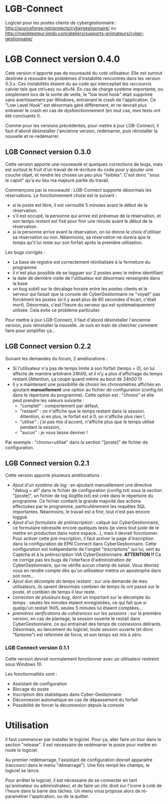 # LGB-Connect
Logiciel pour les postes clients de cybergestionnaire :
http://sourceforge.net/projects/cybergestionnaire/ ou http://maxletesteur.jimdo.com/ateliers/supports-animateurs/cyber-gestionnaire/

# LGB Connect version 0.4.0

Cete version n'apporte pas de nouveauté du coté utilisateur. Elle est surtout destinée à résoudre les problèmes d'instabilité rencontrés dans les version 0.3.x. Ces instabilités étaient du au code qui interceptait les raccourcis calvier tels que ctrl+esc ou alt+f4. En cas de charge système importante, ou simplement lors de la sorite de veille, le "low level hook" était supprimé sans avertissement par Windows, entrainant le crash de l'application. Ce "Low Level Hook" est désormais géré différement, et ne devrait plus entrainer le crash en cas de dysfonctionnement (en tout cas, mes tests ont été concluants !). 

Comme pour les versions précédentes, pour mettre à jour LGB-Connect, il faut d'abord désinstaller l'ancienne version, redémarrer, puis réinstaller la nouvelle et re-redémarrer.


## LGB Connect version 0.3.0

Cette version apporte une nouveauté et quelques corrections de bugs, mais est surtout le fruit d'un travail de ré-écriture du code pour y ajouter une couche objet, et rendre les choses un peu plus "lisibles". C'est donc "sous le capot" qu'a eu lieu ma majeure partie du travail.

Commençons par la nouveauté : LGB-Connect supporte désormais les réservations. Le fonctionnement choisi est le suivant : 
- si le poste est libre, il est verrouillé 5 minutes avant le début de la réservation.
- s'il est occupé, la personne qui arrive est prévenue de la réservation, et son temps restant est fixé pour finir une minute avant le début de la réservation.
- si la personne arrive avant la réservation, on lui donne le choix d'utiliser sa réservation ou non. Néanmoins, sa réservation ne durera que le temps qu'il lui reste sur son forfait après la première utilisation.

Les bugs corrigés : 
- La base de registre est correctement réinitialisée à la fermeture du programme
- il n'est plus possible de se logguer sur 2 postes avec le même identifiant
- la date de dernière visite de l'utilisateur est désormais renseignée dans la base
- un bug subtil sur le décalage horaire entre les postes clients et le serveur qui faisait que la console de CyberGestionnaire ne "voyait" pas forcément les postes (si il y avait plus de 60 secondes d'écart, c'était mort). Désormais, c'est l'heure du serveur qui est systématiquement utilisée. Cela évite ce problème particulier.

Pour mettre à jour LGB-Connect, il faut d'abord désinstaller l'ancienne version, puis réinstaller la nouvelle. Je suis en train de chercher comment faire pour simplifier ça...

## LGB Connect version 0.2.2

Suivant les demandes du forum, 2 améliorations :
* Si l'utilisateur n'a pas de temps limite à son forfait (temps = 0), on lui affecte de manière arbitraire 24h00, et il n'y a plus d'affichage du temps restant.(Attention, ça coupe quand même au bout de 24h00 !!)
* Il y a maintenant une possibilité de choisir les chronomètres affichés en ajoutant **manuellement** une option au fichier de configuration (config.txt dans le répertoire du programme). Cette option est : "chrono" et elle peut prendre les valeurs suivante :
    * "complet" : comportement par défaut,
    * "restant" : on n'affiche que le temps restant dans la session. Attention, si en plus, le forfait est à 0, on n'affiche plus rien !,
    * "utilise" : j'ai pas mis d'accent, n'affiche plus que le temps utilisé pendant la session,
    * "aucun" : je vous laisse deviner !

Par exemple : "chrono=utilise" dans la section "[poste]" de fichier de configuration.

## LGB Connect version 0.2.1

Cette version apporte plusieurs améliorations :
* *Ajout d'un système de log :* en ajoutant manuellement une directive "debug = all" dans le fichier de configuration (config.txt) sous la section "[poste]", un fichier de log (logfile.txt) est créé dans le répertoire du programme. Ce fichier contient la grande majorité des actions effectuées par le programme, particulièrement les requêtes SQL importantes. Néanmoins, le travail est à finir, tout n'est pas encore loggué.
* *Ajout d'un formulaire de préinscription :* calqué sur CyberGestionnaire, ce formulaire nécessite encore quelques tests (je viens tout juste de le mettre en production dans notre espace...), mais il devrait fonctionner. Pour activer cette pré-inscription, il faut activer la page d'inscription dans la configuration de EPN Connect dans CyberGestionnaire. Cette configuration est indépendante de l'onglet "inscriptions" qui lui, sert au Captcha et à la préinscription VIA CyberGestionnaire. **ATTENTION !!** Ca ne corrige pas les bugs de l'interface d'administration de CyberGestionnaire, qui ne vérifie aucun champ de saisie. Vous devriez vous en rendre compte dès qu'un utilisateur mettra un apostrophe dans son nom...
* *Ajout dun décompte du temps restant :* sur une demande de mes utilisateurs, ils savent désormais combien de temps ils ont passé sur le poste, et combien de temps il leur reste.
* *correction de plusieurs bug*, dont un important sur le décompte du temps : seules les minutes étaient enregistrées, ce qui fait que si quelqu'un restait 1h05, seules 5 minutes lui étaient comptées...
* *premières verifications de cohérences sur les sessions* : sur la première version, en cas de plantage, la session ouverte le restait dans CyberGestionnaire, ce qui entrainait des temps de connexions délirants. Désormais, au lancement du logiciel, toute session ouverte (et donc "fantome") est refermée de force, et son temps est mis à zéro.


### LGB Connect version 0.1.1

Cette version devrait normalement fonctionner avec un utilisateur restreint sous Windows 10.

Les fonctionnalités sont :
- Assistant de configuration
- Blocage du poste
- Inscription des statistiques dans Cyber-Gestionnaire
- Déconnexion automatique en cas de dépassement du forfait
- Possibilité de forcer la déconnexion depuis la console

# Utilisation

Il faut commencer par installer le logiciel. Pour ça, aller faire un tour dans le section "release". Il est nécessaire de redémarrer le poste pour mettre en route le logiciel.

Au premier redémarrage, l'assistant de configuration devrait apparaitre (raccourci dans le menu "démarrage"). Une fois rempli les champs, le logiciel se lance.

Pour arrêter le logiciel, il est nécessaire de se connecter en tant qu'animateur ou administrateur, et de faire un clic droit sur l'icone à coté de l'heure dans la barre des tâches. Un menu vous propose alors de re-paramétrer l'application, ou de la quitter.

